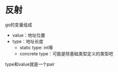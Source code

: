 # 反射

go的变量组成
- value：地址位置
- type：地址长度
    - static type: int等
    - concrete type：可能是除基础类型定义的类型吧

type和value就是一个pair
